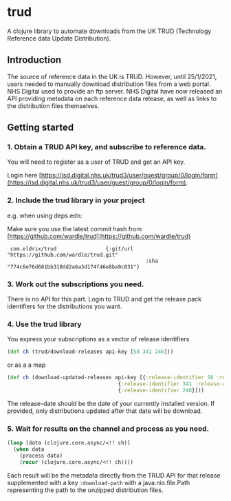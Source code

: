 # trud
A clojure library to automate downloads from the UK TRUD (Technology Reference data Update Distribution).

## Introduction

The source of reference data in the UK is TRUD. However, until 25/1/2021, users needed to manually download distribution files from a web portal. NHS Digital used to provide an ftp server. NHS Digital have now released an API providing metadata on each reference data release, as well as links to the distribution files themselves.

## Getting started

### 1. Obtain a TRUD API key, and subscribe to reference data.

You will need to register as a user of TRUD and get an API key.

Login here [https://isd.digital.nhs.uk/trud3/user/guest/group/0/login/form](https://isd.digital.nhs.uk/trud3/user/guest/group/0/login/form).

### 2. Include the trud library in your project

e.g. when using deps.edn:

Make sure you use the latest commit hash from [https://github.com/wardle/trud](https://github.com/wardle/trud)

```
 com.eldrix/trud                {:git/url "https://github.com/wardle/trud.git"
                                             :sha     "774c6e76d681bb318dd2a6a3d174f46e8ba9c831"}
```

### 3. Work out the subscriptions you need.

There is no API for this part. Login to TRUD and get the release pack identifiers
for the distributions you want.

### 4. Use the trud library 

You express your subscriptions as a vector of release identifiers

```clojure
(def ch (trud/download-releases api-key [58 341 246]))
```

or as a a map
```clojure
(def ch (download-updated-releases api-key [{:release-identifier 58 :release-date (LocalDate/now)}
                                    {:release-identifier 341 :release-date (LocalDate/of 2020 11 19)}
                                    {:release-identifier 246}]))

```

The release-date should be the date of your currently installed version. If
provided, only distributions updated after that date will be download.

### 5. Wait for results on the channel and process as you need.

```clojure
(loop [data (clojure.core.async/<!! ch)]
  (when data
    (process data)
    (recur (clojure.core.async/<!! ch))))
```

Each result will be the metadata directly from the TRUD API for that release
supplemented with a key `:download-path` with a
java.nio.file.Path representing the path to the unzipped distribution
files.